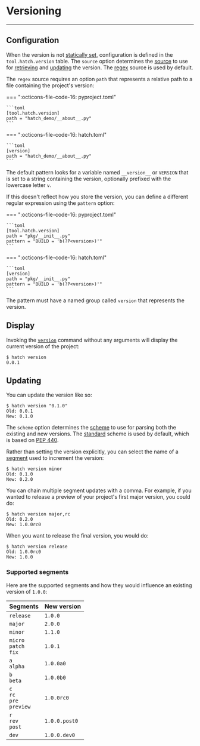 # Versioning

-----

## Configuration

When the version is not [statically set](config/metadata.md#version), configuration is defined in the `tool.hatch.version` table. The `source` option determines the [source](plugins/version-source.md) to use for [retrieving](#display) and [updating](#updating) the version. The [regex](plugins/version-source.md#regex) source is used by default.

The `regex` source requires an option `path` that represents a relative path to a file containing the project's version:

=== ":octicons-file-code-16: pyproject.toml"

    ```toml
    [tool.hatch.version]
    path = "hatch_demo/__about__.py"
    ```

=== ":octicons-file-code-16: hatch.toml"

    ```toml
    [version]
    path = "hatch_demo/__about__.py"
    ```

The default pattern looks for a variable named `__version__` or `VERSION` that is set to a string containing the version, optionally prefixed with the lowercase letter `v`.

If this doesn't reflect how you store the version, you can define a different regular expression using the `pattern` option:

=== ":octicons-file-code-16: pyproject.toml"

    ```toml
    [tool.hatch.version]
    path = "pkg/__init__.py"
    pattern = "BUILD = 'b(?P<version>)'"
    ```

=== ":octicons-file-code-16: hatch.toml"

    ```toml
    [version]
    path = "pkg/__init__.py"
    pattern = "BUILD = 'b(?P<version>)'"
    ```

The pattern must have a named group called `version` that represents the version.

## Display

Invoking the [`version`](cli/reference.md#hatch-version) command without any arguments will display the current version of the project:

```console
$ hatch version
0.0.1
```

## Updating

You can update the version like so:

```console
$ hatch version "0.1.0"
Old: 0.0.1
New: 0.1.0
```

The `scheme` option determines the [scheme](plugins/version-scheme.md) to use for parsing both the existing and new versions. The [standard](plugins/version-scheme.md#standard) scheme is used by default, which is based on [PEP 440](https://peps.python.org/pep-0440/#public-version-identifiers).

Rather than setting the version explicitly, you can select the name of a [segment](#supported-segments) used to increment the version:

```console
$ hatch version minor
Old: 0.1.0
New: 0.2.0
```

You can chain multiple segment updates with a comma. For example, if you wanted to release a preview of your project's first major version, you could do:

```console
$ hatch version major,rc
Old: 0.2.0
New: 1.0.0rc0
```

When you want to release the final version, you would do:

```console
$ hatch version release
Old: 1.0.0rc0
New: 1.0.0
```

### Supported segments

Here are the supported segments and how they would influence an existing version of `1.0.0`:

| Segments | New version |
| --- | --- |
| `release` | `1.0.0` |
| `major` | `2.0.0` |
| `minor` | `1.1.0` |
| `micro`<br>`patch`<br>`fix` | `1.0.1` |
| `a`<br>`alpha` | `1.0.0a0` |
| `b`<br>`beta` | `1.0.0b0` |
| `c`<br>`rc`<br>`pre`<br>`preview` | `1.0.0rc0` |
| `r`<br>`rev`<br>`post` | `1.0.0.post0` |
| `dev` | `1.0.0.dev0` |
